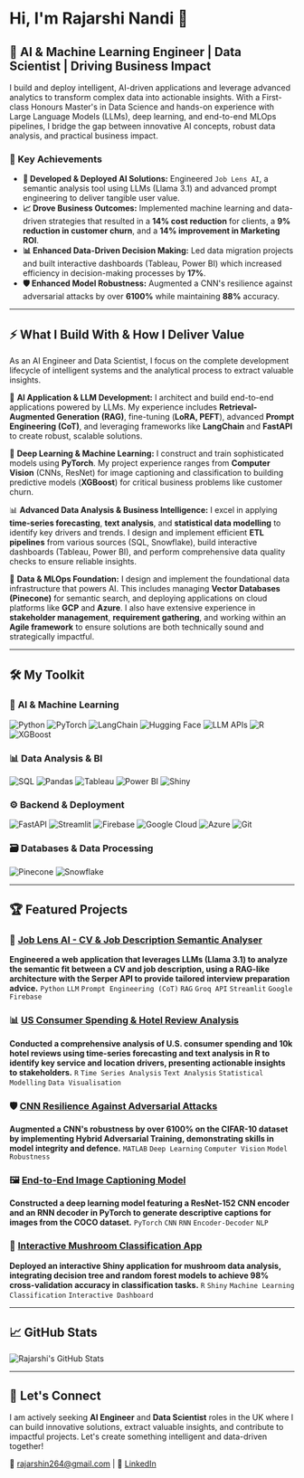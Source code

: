 # Hi, I'm Rajarshi Nandi 👋

## 🤖 AI & Machine Learning Engineer | Data Scientist | Driving Business Impact

I build and deploy intelligent, AI-driven applications and leverage advanced analytics to transform complex data into actionable insights. With a First-class Honours Master's in Data Science and hands-on experience with Large Language Models (LLMs), deep learning, and end-to-end MLOps pipelines, I bridge the gap between innovative AI concepts, robust data analysis, and practical business impact.

### 🚀 Key Achievements
- **🧠 Developed & Deployed AI Solutions:** Engineered `Job Lens AI`, a semantic analysis tool using LLMs (Llama 3.1) and advanced prompt engineering to deliver tangible user value.
- **📈 Drove Business Outcomes:** Implemented machine learning and data-driven strategies that resulted in a **14% cost reduction** for clients, a **9% reduction in customer churn**, and a **14% improvement in Marketing ROI**.
- **📊 Enhanced Data-Driven Decision Making:** Led data migration projects and built interactive dashboards (Tableau, Power BI) which increased efficiency in decision-making processes by **17%**.
- **🛡️ Enhanced Model Robustness:** Augmented a CNN's resilience against adversarial attacks by over **6100%** while maintaining **88%** accuracy.

---

## ⚡ What I Build With & How I Deliver Value

As an AI Engineer and Data Scientist, I focus on the complete development lifecycle of intelligent systems and the analytical process to extract valuable insights.

🔧 **AI Application & LLM Development:** I architect and build end-to-end applications powered by LLMs. My experience includes **Retrieval-Augmented Generation (RAG)**, fine-tuning (**LoRA, PEFT**), advanced **Prompt Engineering (CoT)**, and leveraging frameworks like **LangChain** and **FastAPI** to create robust, scalable solutions.

🧠 **Deep Learning & Machine Learning:** I construct and train sophisticated models using **PyTorch**. My project experience ranges from **Computer Vision** (CNNs, ResNet) for image captioning and classification to building predictive models (**XGBoost**) for critical business problems like customer churn.

📊 **Advanced Data Analysis & Business Intelligence:** I excel in applying **time-series forecasting**, **text analysis**, and **statistical data modelling** to identify key drivers and trends. I design and implement efficient **ETL pipelines** from various sources (SQL, Snowflake), build interactive dashboards (Tableau, Power BI), and perform comprehensive data quality checks to ensure reliable insights.

🔗 **Data & MLOps Foundation:** I design and implement the foundational data infrastructure that powers AI. This includes managing **Vector Databases (Pinecone)** for semantic search, and deploying applications on cloud platforms like **GCP** and **Azure**. I also have extensive experience in **stakeholder management**, **requirement gathering**, and working within an **Agile framework** to ensure solutions are both technically sound and strategically impactful.

---

## 🛠️ My Toolkit

### 🤖 **AI & Machine Learning**
![Python](https://img.shields.io/badge/Python-3776AB?style=for-the-badge&logo=python&logoColor=white)
![PyTorch](https://img.shields.io/badge/PyTorch-EE4C2C?style=for-the-badge&logo=pytorch&logoColor=white)
![LangChain](https://img.shields.io/badge/LangChain-008661?style=for-the-badge&logo=langchain&logoColor=white)
![Hugging Face](https://img.shields.io/badge/Hugging%20Face-FFD21E?style=for-the-badge&logo=huggingface&logoColor=black)
![LLM APIs](https://img.shields.io/badge/LLM%20APIs%20(Groq)-00B46A?style=for-the-badge&logo=openai&logoColor=white)
![R](https://img.shields.io/badge/R-276DC3?style=for-the-badge&logo=r&logoColor=white)
![XGBoost](https://img.shields.io/badge/XGBoost-000000?style=for-the-badge&logo=xgboost&logoColor=white)

### 📊 **Data Analysis & BI**
![SQL](https://img.shields.io/badge/SQL-336791?style=for-the-badge&logo=postgresql&logoColor=white)
![Pandas](https://img.shields.io/badge/Pandas-150458?style=for-the-badge&logo=pandas&logoColor=white)
![Tableau](https://img.shields.io/badge/Tableau-E97627?style=for-the-badge&logo=tableau&logoColor=white)
![Power BI](https://img.shields.io/badge/Power%20BI-F2C811?style=for-the-badge&logo=powerbi&logoColor=black)
![Shiny](https://img.shields.io/badge/Shiny-276DC3?style=for-the-badge&logo=rstudio&logoColor=white)

### ⚙️ **Backend & Deployment**
![FastAPI](https://img.shields.io/badge/FastAPI-009688?style=for-the-badge&logo=fastapi&logoColor=white)
![Streamlit](https://img.shields.io/badge/Streamlit-FF4B4B?style=for-the-badge&logo=streamlit&logoColor=white)
![Firebase](https://img.shields.io/badge/Firebase-FFCA28?style=for-the-badge&logo=firebase&logoColor=black)
![Google Cloud](https://img.shields.io/badge/Google%20Cloud-4285F4?style=for-the-badge&logo=googlecloud&logoColor=white)
![Azure](https://img.shields.io/badge/Azure-0078D4?style=for-the-badge&logo=microsoftazure&logoColor=white)
![Git](https://img.shields.io/badge/Git-F05032?style=for-the-badge&logo=git&logoColor=white)

### 🗃️ **Databases & Data Processing**
![Pinecone](https://img.shields.io/badge/Pinecone-0077B5?style=for-the-badge&logo=pinecone&logoColor=white)
![Snowflake](https://img.shields.io/badge/Snowflake-2299EE?style=for-the-badge&logo=snowflake&logoColor=white)

---

## 🏆 Featured Projects

### 🚀 [Job Lens AI - CV & Job Description Semantic Analyser](https://github.com/rajo69/Job_lens_ai)
**Engineered a web application that leverages LLMs (Llama 3.1) to analyze the semantic fit between a CV and job description, using a RAG-like architecture with the Serper API to provide tailored interview preparation advice.**
`Python` `LLM` `Prompt Engineering (CoT)` `RAG` `Groq API` `Streamlit` `Google Firebase`

### 📊 [US Consumer Spending & Hotel Review Analysis](https://github.com/rajo69)
**Conducted a comprehensive analysis of U.S. consumer spending and 10k hotel reviews using time-series forecasting and text analysis in R to identify key service and location drivers, presenting actionable insights to stakeholders.**
`R` `Time Series Analysis` `Text Analysis` `Statistical Modelling` `Data Visualisation`

### 🛡️ [CNN Resilience Against Adversarial Attacks](https://github.com/rajo69)
**Augmented a CNN's robustness by over 6100% on the CIFAR-10 dataset by implementing Hybrid Adversarial Training, demonstrating skills in model integrity and defence.**
`MATLAB` `Deep Learning` `Computer Vision` `Model Robustness`

### 🖼️ [End-to-End Image Captioning Model](https://github.com/rajo69)
**Constructed a deep learning model featuring a ResNet-152 CNN encoder and an RNN decoder in PyTorch to generate descriptive captions for images from the COCO dataset.**
`PyTorch` `CNN` `RNN` `Encoder-Decoder` `NLP`

### 🍄 [Interactive Mushroom Classification App](https://github.com/rajo69)
**Deployed an interactive Shiny application for mushroom data analysis, integrating decision tree and random forest models to achieve 98% cross-validation accuracy in classification tasks.**
`R` `Shiny` `Machine Learning` `Classification` `Interactive Dashboard`

---

## 📈 GitHub Stats

![Rajarshi's GitHub Stats](https://github-readme-stats.vercel.app/api?username=rajo69&show_icons=true&theme=dark&count_private=true&hide_border=true&bg_color=0D1117)

---

## 🤝 Let's Connect

I am actively seeking **AI Engineer** and **Data Scientist** roles in the UK where I can build innovative solutions, extract valuable insights, and contribute to impactful projects. Let's create something intelligent and data-driven together!

📧 [rajarshin264@gmail.com](mailto:rajarshin264@gmail.com) | 💼 [LinkedIn](https://linkedin.com/in/rajarshi-nandi/)
